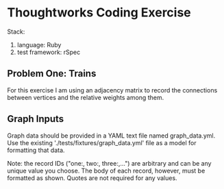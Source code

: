 Thoughtworks Coding Exercise
===============================

Stack:
  1.  language:  Ruby
  2.  test framework:  rSpec


Problem One: Trains
----------------------------

For this exercise I am using an adjacency matrix to record the connections between vertices and the relative weights among them.


Graph Inputs
-----------------

Graph data should be provided in a YAML text file named graph_data.yml.  Use the existing './tests/fixtures/graph_data.yml' file as a model for formatting that data.

Note: the record IDs ("one:, two:, three:,...") are arbitrary and can be any unique value you choose.  The body of each record, however, must be formatted as shown.  Quotes are not required for any values.

